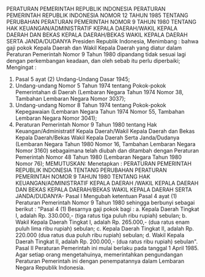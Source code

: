  PERATURAN PEMERINTAH REPUBLIK INDONESIA PERATURAN PEMERINTAH REPUBLIK INDONESIA NOMOR 12 TAHUN 1985 TENTANG PERUBAHAN PERATURAN PEMERINTAH NOMOR 9 TAHUN 1980 TENTANG HAK KEUANGAN/ADMINISTRATIF KEPALA DAERAH/WAKIL KEPALA DAERAH DAN BEKAS KEPALA DAERAH/BEKAS WAKIL KEPALA DAERAH SERTA JANDA/DUDANYA Presiden Republik Indonesia,
Menimbang :
 bahwa gaji pokok Kepala Daerah dan Wakil Kepala Daerah yang diatur dalam Peraturan Pemerintah Nomor 9 Tahun 1980 dipandang tidak sesuai lagi dengan perkembangan keadaan, dan oleh sebab itu perlu diperbaiki;
Mengingat :

1. Pasal 5 ayat (2) Undang-Undang Dasar 1945;
2. Undang-undang Nomor 5 Tahun 1974 tentang Pokok-pokok Pemerintahan di Daerah (Lembaran Negara Tahun 1974 Nomor 38, Tambahan Lembaran Negara Nomor 3037);
3. Undang-undang Nomor 8 Tahun 1974 tentang Pokok-pokok Kepegawaian (Lembaran Negara Tahun 1974 Nomor 55, Tambahan Lembaran Negara Nomor 3041);
4. Peraturan Pemerintah Nomor 9 Tahun 1980 tentang Hak Keuangan/Administratif Kepala Daerah/Wakil Kepala Daerah dan Bekas Kepala Daerah/Bekas Wakil Kepala Daerah Serta Janda/Dudanya (Lembaran Negara Tahun 1980 Nomor 16, Tambahan Lembaran Negara Nomor 3160) sebagaimana telah diubah dan ditambah dengan Peraturan Pemerintah Nomor 48 Tahun 1980 (Lembaran Negara Tahun 1980 Nomor 76);
MEMUTUSKAN:
 Menetapkan : PERATURAN PEMERINTAH REPUBLIK INDONESIA TENTANG PERUBAHAN PERATURAN PEMERINTAH NOMOR 9 TAHUN 1980 TENTANG HAK KEUANGAN/ADMINISTRATIF KEPALA DAERAH /WAKIL KEPALA DAERAH DAN BEKAS KEPALA DAERAH/BEKAS WAKIL KEPALA DAERAH SERTA JANDA/DUDANYA-
Pasal I
Mengubah ketentuan Pasal 4 ayat (1) Peraturan Pemerintah Nomor 9 Tahun 1980 sehingga berbunyi sebagai berikut : "Pasal 4 (1) Besarnya gaji pokok bagi :
a. Kepala Daerah Tingkat I, adalah Rp. 330.000,- (tiga ratus tiga puluh ribu rupiah) sebulan;
b. Wakil Kepala Daerah Tingkat I, adalah Rp. 265.000,- (dua ratus enam puluh lima ribu rupiah) sebulan;
c. Kepala Daerah Tingkat II, adalah Rp. 220.000 (dua ratus dua puluh ribu rupiah) sebulan;
d. Wakil Kepala Daerah Tingkat II, adalah Rp. 200.000,- (dua ratus ribu rupiah) sebulan".
Pasal II
Peraturan Pemerintah ini mulai berlaku pada tanggal 1 April 1985. Agar setiap orang mengetahuinya, memerintahkan pengundangan Peraturan Pemerintah ini dengan penempatannya dalam Lembaran Negara Republik Indonesia.